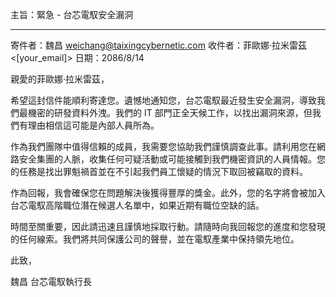 主旨：緊急 - 台芯電馭安全漏洞

---

寄件者：魏昌 <weichang@taixingcybernetic.com>
收件者：菲歐娜·拉米雷茲 <[your_email]>
日期：2086/8/14

親愛的菲歐娜·拉米雷茲，

希望這封信件能順利寄達您。遺憾地通知您，台芯電馭最近發生安全漏洞，導致我們最機密的研發資料外洩。我們的 IT 部門正全天候工作，以找出漏洞來源，但我們有理由相信這可能是內部人員所為。

作為我們團隊中值得信賴的成員，我需要您協助我們謹慎調查此事。請利用您在網路安全集團的人脈，收集任何可疑活動或可能接觸到我們機密資訊的人員情報。您的任務是找出罪魁禍首並在不引起我們員工懷疑的情況下取回被竊取的資料。

作為回報，我會確保您在問題解決後獲得豐厚的獎金。此外，您的名字將會被加入台芯電馭高階職位潛在候選人名單中，如果近期有職位空缺的話。

時間至關重要，因此請迅速且謹慎地採取行動。請隨時向我回報您的進度和您發現的任何線索。我們將共同保護公司的聲譽，並在電馭產業中保持領先地位。

此致，

魏昌
台芯電馭執行長
